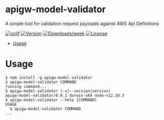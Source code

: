 apigw-model-validator
=====================

A simple tool for validation request payloads against AWS Api Definitions

[![oclif](https://img.shields.io/badge/cli-oclif-brightgreen.svg)](https://oclif.io)
[![Version](https://img.shields.io/npm/v/apigw-model-validator.svg)](https://npmjs.org/package/apigw-model-validator)
[![Downloads/week](https://img.shields.io/npm/dw/apigw-model-validator.svg)](https://npmjs.org/package/apigw-model-validator)
[![License](https://img.shields.io/npm/l/apigw-model-validator.svg)](https://github.com/andylockran/apigw-model-validator/blob/master/package.json)

<!-- toc -->
* [Usage](#usage)
<!-- tocstop -->
# Usage
<!-- usage -->
```sh-session
$ npm install -g apigw-model-validator
$ apigw-model-validator COMMAND
running command...
$ apigw-model-validator (-v|--version|version)
apigw-model-validator/0.0.1 darwin-x64 node-v12.18.3
$ apigw-model-validator --help [COMMAND]
USAGE
  $ apigw-model-validator COMMAND
...
```
<!-- usagestop -->
